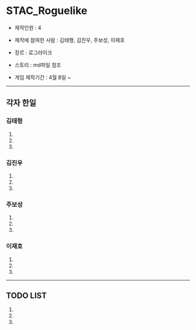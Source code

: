 # STAC_Roguelike

- 제작인원 : 4

- 제작에 참여한 사람 : 김태형, 김진우, 주보성, 이재호

- 장르 : 로그라이크

- 스토리 : md파일 참조

- 게임 제작기간 : 4월 8일 ~

------------------------

## 각자 한일

### 김태형
1. 
2. 
3. 

### 김진우
1. 
2. 
3. 

### 주보성
1. 
2. 
3. 

### 이재호
1. 
2. 
3. 

------------------

## TODO LIST

1. 
2. 
3. 
